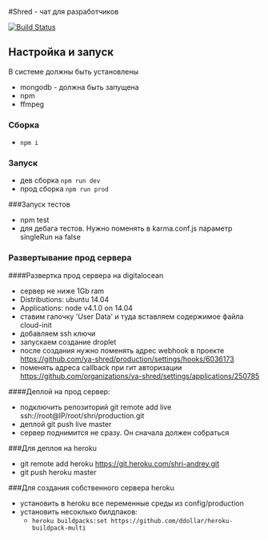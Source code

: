 #Shred - чат для разработчиков

[![Build Status](https://travis-ci.org/ya-shred/production.svg?branch=master)](https://travis-ci.org/ya-shred/production)

## Настройка и запуск
В системе должны быть установлены
- mongodb - должна быть запущена
- npm
- ffmpeg

### Сборка
- ``npm i``

### Запуск
- дев сборка ``npm run dev``
- прод сборка ``npm run prod``

###Запуск тестов
- npm test
- для дебага тестов. Нужно поменять в karma.conf.js параметр singleRun на false

### Развертывание прод сервера
####Развертка прод сервера на digitalocean
- сервер не ниже 1Gb ram
- Distributions: ubuntu 14.04
- Applications: node v4.1.0 on 14.04
- ставим галочку 'User Data' и туда вставляем содержимое файла cloud-init
- добавляем ssh ключи
- запускаем создание droplet
- после создания нужно поменять адрес webhook в проекте https://github.com/ya-shred/production/settings/hooks/6036173
- поменять адреса callback при гит авторизации https://github.com/organizations/ya-shred/settings/applications/250785

####Деплой на прод сервер:
- подключить репозиторий git remote add live ssh://root@IP/root/shri/production.git
- деплой git push live master
- сервер поднимится не сразу. Он сначала должен собраться

###Для деплоя на heroku
- git remote add heroku https://git.heroku.com/shri-andrey.git
- git push heroku master

###Для создания собственного сервера heroku
 - установить в heroku все переменные среды из config/production
 - установить несоклько билдпаков:
   - ``heroku buildpacks:set https://github.com/ddollar/heroku-buildpack-multi``
